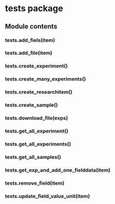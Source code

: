 # tests package

## Module contents

### tests.add_fiels(item)

### tests.add_file(item)

### tests.create_experiment()

### tests.create_many_experiments()

### tests.create_researchitem()

### tests.create_sample()

### tests.download_file(exps)

### tests.get_all_experiment()

### tests.get_all_experiments()

### tests.get_all_samples()

### tests.get_exp_and_add_one_fielddata(item)

### tests.remove_field(item)

### tests.update_field_value_unit(item)

